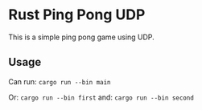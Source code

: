 # Rust Ping Pong UDP

This is a simple ping pong game using UDP.

## Usage

Can run:
`cargo run --bin main`

Or:
`cargo run --bin first`
and:
`cargo run --bin second`